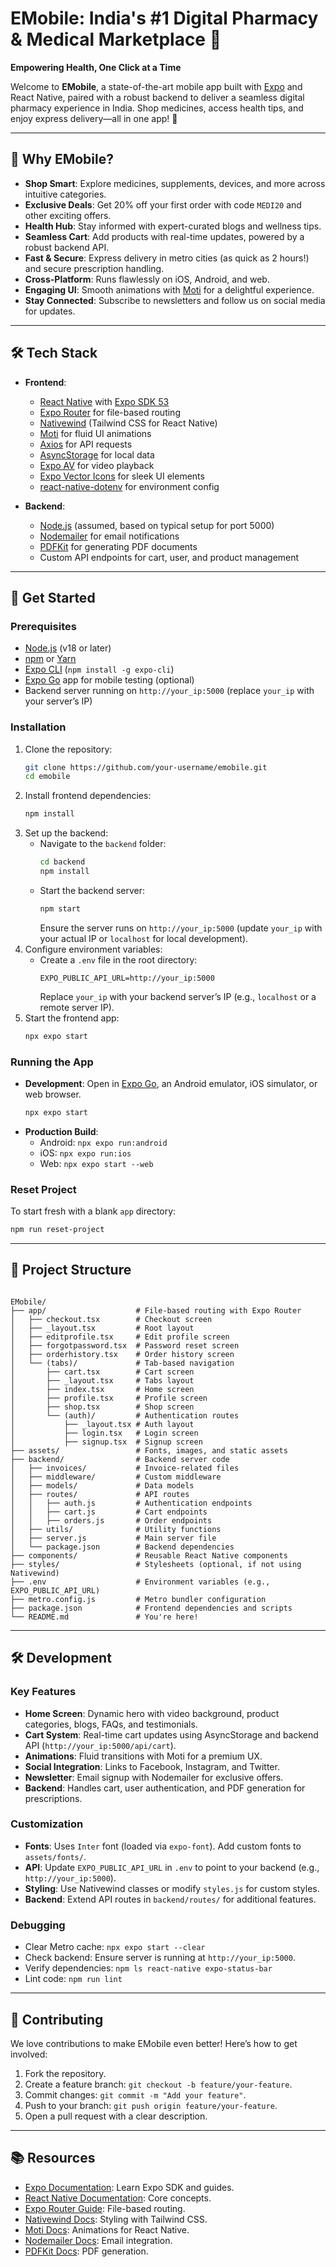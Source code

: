 # EMobile: India's #1 Digital Pharmacy & Medical Marketplace 🌟

**Empowering Health, One Click at a Time**

Welcome to **EMobile**, a state-of-the-art mobile app built with [Expo](https://expo.dev) and React Native, paired with a robust backend to deliver a seamless digital pharmacy experience in India. Shop medicines, access health tips, and enjoy express delivery—all in one app! 🚀

---

## 🌟 Why EMobile?

- **Shop Smart**: Explore medicines, supplements, devices, and more across intuitive categories.
- **Exclusive Deals**: Get 20% off your first order with code `MEDI20` and other exciting offers.
- **Health Hub**: Stay informed with expert-curated blogs and wellness tips.
- **Seamless Cart**: Add products with real-time updates, powered by a robust backend API.
- **Fast & Secure**: Express delivery in metro cities (as quick as 2 hours!) and secure prescription handling.
- **Cross-Platform**: Runs flawlessly on iOS, Android, and web.
- **Engaging UI**: Smooth animations with [Moti](https://moti.fyi) for a delightful experience.
- **Stay Connected**: Subscribe to newsletters and follow us on social media for updates.

---

## 🛠 Tech Stack

- **Frontend**:
  - [React Native](https://reactnative.dev/) with [Expo SDK 53](https://expo.dev/)
  - [Expo Router](https://docs.expo.dev/router/introduction/) for file-based routing
  - [Nativewind](https://www.nativewind.dev/) (Tailwind CSS for React Native)
  - [Moti](https://moti.fyi/) for fluid UI animations
  - [Axios](https://axios-http.com/) for API requests
  - [AsyncStorage](https://react-native-async-storage.github.io/async-storage/) for local data
  - [Expo AV](https://docs.expo.dev/versions/latest/sdk/av/) for video playback
  - [Expo Vector Icons](https://icons.expo.fyi/) for sleek UI elements
  - [react-native-dotenv](https://github.com/goatandsheep/react-native-dotenv) for environment config

- **Backend**:
  - [Node.js](https://nodejs.org/) (assumed, based on typical setup for port 5000)
  - [Nodemailer](https://nodemailer.com/) for email notifications
  - [PDFKit](https://pdfkit.org/) for generating PDF documents
  - Custom API endpoints for cart, user, and product management

---

## 🚀 Get Started

### Prerequisites
- [Node.js](https://nodejs.org/) (v18 or later)
- [npm](https://www.npmjs.com/) or [Yarn](https://yarnpkg.com/)
- [Expo CLI](https://docs.expo.dev/get-started/installation/) (`npm install -g expo-cli`)
- [Expo Go](https://expo.dev/go) app for mobile testing (optional)
- Backend server running on `http://your_ip:5000` (replace `your_ip` with your server’s IP)

### Installation
1. Clone the repository:
   ```bash
   git clone https://github.com/your-username/emobile.git
   cd emobile
   ```
2. Install frontend dependencies:
   ```bash
   npm install
   ```
3. Set up the backend:
   - Navigate to the `backend` folder:
     ```bash
     cd backend
     npm install
     ```
   - Start the backend server:
     ```bash
     npm start
     ```
     Ensure the server runs on `http://your_ip:5000` (update `your_ip` with your actual IP or `localhost` for local development).
4. Configure environment variables:
   - Create a `.env` file in the root directory:
     ```env
     EXPO_PUBLIC_API_URL=http://your_ip:5000
     ```
     Replace `your_ip` with your backend server’s IP (e.g., `localhost` or a remote server IP).
5. Start the frontend app:
   ```bash
   npx expo start
   ```

### Running the App
- **Development**: Open in [Expo Go](https://expo.dev/go), an Android emulator, iOS simulator, or web browser.
  ```bash
  npx expo start
  ```
- **Production Build**:
  - Android: `npx expo run:android`
  - iOS: `npx expo run:ios`
  - Web: `npx expo start --web`

### Reset Project
To start fresh with a blank `app` directory:
```bash
npm run reset-project
```

---

## 📂 Project Structure

```plaintext

EMobile/
├── app/                    # File-based routing with Expo Router
│   ├── checkout.tsx        # Checkout screen
│   ├── _layout.tsx         # Root layout
│   ├── editprofile.tsx     # Edit profile screen
│   ├── forgotpassword.tsx  # Password reset screen
│   ├── orderhistory.tsx    # Order history screen
│   └── (tabs)/             # Tab-based navigation
│       ├── cart.tsx        # Cart screen
│       ├── _layout.tsx     # Tabs layout
│       ├── index.tsx       # Home screen
│       ├── profile.tsx     # Profile screen
│       ├── shop.tsx        # Shop screen
│       └── (auth)/         # Authentication routes
│           ├── _layout.tsx # Auth layout
│           ├── login.tsx   # Login screen
│           ├── signup.tsx  # Signup screen
├── assets/                 # Fonts, images, and static assets
├── backend/                # Backend server code
│   ├── invoices/           # Invoice-related files
│   ├── middleware/         # Custom middleware
│   ├── models/             # Data models
│   ├── routes/             # API routes
│   │   ├── auth.js         # Authentication endpoints
│   │   ├── cart.js         # Cart endpoints
│   │   ├── orders.js       # Order endpoints
│   ├── utils/              # Utility functions
│   ├── server.js           # Main server file
│   └── package.json        # Backend dependencies
├── components/             # Reusable React Native components
├── styles/                 # Stylesheets (optional, if not using Nativewind)
├── .env                    # Environment variables (e.g., EXPO_PUBLIC_API_URL)
├── metro.config.js         # Metro bundler configuration
├── package.json            # Frontend dependencies and scripts
└── README.md               # You're here!
```
---

## 🛠 Development

### Key Features
- **Home Screen**: Dynamic hero with video background, product categories, blogs, FAQs, and testimonials.
- **Cart System**: Real-time cart updates using AsyncStorage and backend API (`http://your_ip:5000/api/cart`).
- **Animations**: Fluid transitions with Moti for a premium UX.
- **Social Integration**: Links to Facebook, Instagram, and Twitter.
- **Newsletter**: Email signup with Nodemailer for exclusive offers.
- **Backend**: Handles cart, user authentication, and PDF generation for prescriptions.

### Customization
- **Fonts**: Uses `Inter` font (loaded via `expo-font`). Add custom fonts to `assets/fonts/`.
- **API**: Update `EXPO_PUBLIC_API_URL` in `.env` to point to your backend (e.g., `http://your_ip:5000`).
- **Styling**: Use Nativewind classes or modify `styles.js` for custom styles.
- **Backend**: Extend API routes in `backend/routes/` for additional features.

### Debugging
- Clear Metro cache: `npx expo start --clear`
- Check backend: Ensure server is running at `http://your_ip:5000`.
- Verify dependencies: `npm ls react-native expo-status-bar`
- Lint code: `npm run lint`

---

## 🤝 Contributing

We love contributions to make EMobile even better! Here’s how to get involved:

1. Fork the repository.
2. Create a feature branch: `git checkout -b feature/your-feature`.
3. Commit changes: `git commit -m "Add your feature"`.
4. Push to your branch: `git push origin feature/your-feature`.
5. Open a pull request with a clear description.

---

## 📚 Resources

- [Expo Documentation](https://docs.expo.dev/): Learn Expo SDK and guides.
- [React Native Documentation](https://reactnative.dev/docs/getting-started): Core concepts.
- [Expo Router Guide](https://docs.expo.dev/router/introduction/): File-based routing.
- [Nativewind Docs](https://www.nativewind.dev/): Styling with Tailwind CSS.
- [Moti Docs](https://moti.fyi/): Animations for React Native.
- [Nodemailer Docs](https://nodemailer.com/): Email integration.
- [PDFKit Docs](https://pdfkit.org/): PDF generation.

